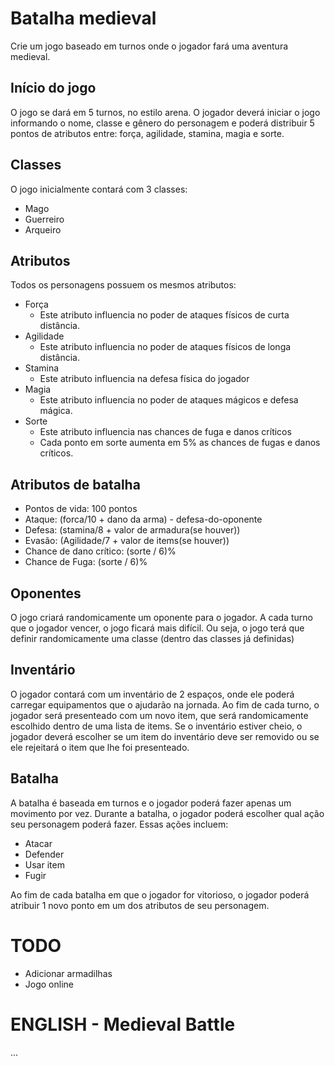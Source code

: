 # Batalha medieval

Crie um jogo baseado em turnos onde o jogador fará uma aventura medieval.

## Início do jogo

O jogo se dará em 5 turnos, no estilo arena. O jogador deverá iniciar o jogo informando o nome, classe e gênero do personagem e poderá distribuir 5 pontos de atributos entre: força, agilidade, stamina, magia e sorte.

## Classes

O jogo inicialmente contará com 3 classes:

- Mago
- Guerreiro
- Arqueiro

## Atributos

Todos os personagens possuem os mesmos atributos:

- Força
  - Este atributo influencia no poder de ataques físicos de curta distância.
- Agilidade
  - Este atributo influencia no poder de ataques físicos de longa distância.
- Stamina
  - Este atributo influencia na defesa física do jogador
- Magia
  - Este atributo influencia no poder de ataques mágicos e defesa mágica.
- Sorte
  - Este atributo influencia nas chances de fuga e danos críticos
  - Cada ponto em sorte aumenta em 5% as chances de fugas e danos críticos.

## Atributos de batalha

- Pontos de vida: 100 pontos
- Ataque: (forca/10 + dano da arma) - defesa-do-oponente
- Defesa: (stamina/8 + valor de armadura(se houver))
- Evasão: (Agilidade/7 + valor de items(se houver))
- Chance de dano crítico: (sorte / 6)%
- Chance de Fuga: (sorte / 6)%

## Oponentes

O jogo criará randomicamente um oponente para o jogador. A cada turno que o jogador vencer, o jogo ficará mais difícil.
Ou seja, o jogo terá que definir randomicamente uma classe (dentro das classes já definidas)

## Inventário

O jogador contará com um inventário de 2 espaços, onde ele poderá carregar equipamentos que o ajudarão na jornada.
Ao fim de cada turno, o jogador será presenteado com um novo item, que será randomicamente escolhido dentro de uma lista de items.
Se o inventário estiver cheio, o jogador deverá escolher se um item do inventário deve ser removido ou se ele rejeitará o item que lhe foi presenteado.

## Batalha

A batalha é baseada em turnos e o jogador poderá fazer apenas um movimento por vez.
Durante a batalha, o jogador poderá escolher qual ação seu personagem poderá fazer. Essas ações incluem:

- Atacar
- Defender
- Usar item
- Fugir

Ao fim de cada batalha em que o jogador for vitorioso, o jogador poderá atribuir 1 novo ponto em um dos atributos de seu personagem.

# TODO

- Adicionar armadilhas
- Jogo online

# ENGLISH - Medieval Battle

...

